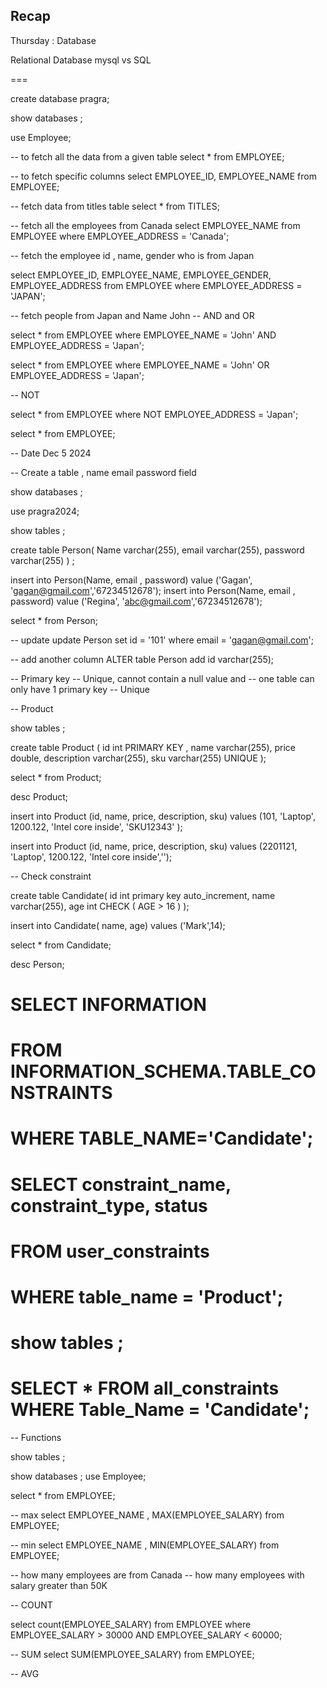 ##    Recap 


Thursday : 
Database 

Relational Database 
mysql vs SQL 


=== 

create database pragra;

show databases ;

use Employee;

-- to fetch all the data from a given table
select * from EMPLOYEE;

-- to fetch specific columns
select EMPLOYEE_ID, EMPLOYEE_NAME from EMPLOYEE;


-- fetch data from titles table
select * from TITLES;

-- fetch all the employees from Canada
select EMPLOYEE_NAME from EMPLOYEE
where EMPLOYEE_ADDRESS = 'Canada';

-- fetch the employee id , name, gender who is from Japan

select EMPLOYEE_ID, EMPLOYEE_NAME, EMPLOYEE_GENDER, EMPLOYEE_ADDRESS
from EMPLOYEE
where EMPLOYEE_ADDRESS = 'JAPAN';



-- fetch people from Japan and Name John
-- AND and OR


select *
from EMPLOYEE
where EMPLOYEE_NAME = 'John' AND EMPLOYEE_ADDRESS = 'Japan';

select *
from EMPLOYEE
where EMPLOYEE_NAME = 'John' OR EMPLOYEE_ADDRESS = 'Japan';

-- NOT

select *
from EMPLOYEE where NOT EMPLOYEE_ADDRESS = 'Japan';



select *
from EMPLOYEE;

-- Date Dec 5 2024


-- Create a table , name email password field


show databases ;

use pragra2024;

show tables ;


create table Person(
Name varchar(255),
email varchar(255),
password varchar(255)
) ;


insert into Person(Name, email , password)
value ('Gagan', 'gagan@gmail.com','67234512678');
insert into Person(Name, email , password)
value ('Regina', 'abc@gmail.com','67234512678');

select * from Person;




-- update
update Person
set id = '101'
where email = 'gagan@gmail.com';

-- add another column
ALTER table Person add id varchar(255);


-- Primary key
-- Unique, cannot contain a null value and
-- one table can only have 1 primary key
-- Unique

-- Product

show tables ;

create table Product (
id int PRIMARY KEY ,
name varchar(255),
price double,
description varchar(255),
sku varchar(255) UNIQUE
);

select *
from Product;



desc Product;

insert into Product (id, name, price, description, sku)
values (101, 'Laptop', 1200.122, 'Intel core inside', 'SKU12343' );


insert into Product (id, name, price, description, sku)
values (2201121, 'Laptop', 1200.122, 'Intel core inside','');



-- Check constraint

create table Candidate(
id int primary key auto_increment,
name varchar(255),
age int
CHECK ( AGE > 16 )
);

insert into Candidate( name, age)
values ('Mark',14);

select *
from Candidate;

desc Person;


# SELECT INFORMATION
# FROM INFORMATION_SCHEMA.TABLE_CONSTRAINTS
# WHERE TABLE_NAME='Candidate';
#
# SELECT constraint_name, constraint_type, status
# FROM user_constraints
# WHERE table_name = 'Product';
#
#
# show tables ;
#
# SELECT * FROM all_constraints WHERE Table_Name = 'Candidate';


-- Functions


show tables ;

show databases ;
use Employee;

select *
from EMPLOYEE;


-- max
select EMPLOYEE_NAME , MAX(EMPLOYEE_SALARY) from EMPLOYEE;

-- min
select EMPLOYEE_NAME , MIN(EMPLOYEE_SALARY) from EMPLOYEE;

-- how many employees are from Canada
-- how many employees with salary greater than 50K

-- COUNT

select count(EMPLOYEE_SALARY) from EMPLOYEE
where EMPLOYEE_SALARY > 30000 AND EMPLOYEE_SALARY < 60000;

-- SUM
select SUM(EMPLOYEE_SALARY) from EMPLOYEE;

-- AVG
































